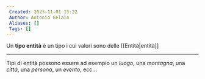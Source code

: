 ```yaml
---
 Created: 2023-11-01 15:22
 Author: Antonio Gelain
 Aliases: []
 Tags: []
---
```


Un **tipo entità** è un tipo i cui valori sono delle [[Entità|entità]]

---

Tipi di entità possono essere ad esempio un *luogo*, una *montagna*, una *città*, una *persona*, un *evento*, ecc...